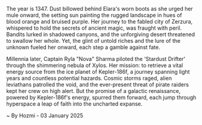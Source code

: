 
The year is 1347.  Dust billowed behind Elara's worn boots as she urged her mule onward, the setting sun painting the rugged landscape in hues of blood orange and bruised purple.  Her journey to the fabled city of Zerzura, whispered to hold the secrets of ancient magic, was fraught with peril.  Bandits lurked in shadowed canyons, and the unforgiving desert threatened to swallow her whole. Yet, the glint of untold riches and the lure of the unknown fueled her onward, each step a gamble against fate.


Millennia later, Captain Ryla "Nova" Sharma piloted the 'Stardust Drifter' through the shimmering nebula of Xylos.  Her mission: to retrieve a vital energy source from the ice planet of Kepler-186f, a journey spanning light years and countless potential hazards.  Cosmic storms raged, alien leviathans patrolled the void, and the ever-present threat of pirate raiders kept her crew on high alert.  But the promise of a galactic renaissance, powered by Kepler-186f's energy, spurred them forward, each jump through hyperspace a leap of faith into the uncharted expanse.

~ By Hozmi - 03 January 2025
